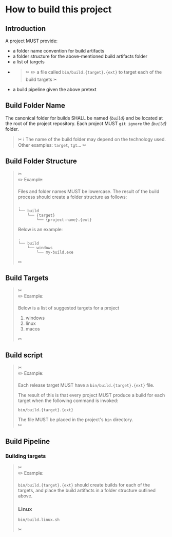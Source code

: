 How to build this project
=========================

Introduction
------------

A project MUST provide:

- a folder name convention for build artifacts
- a folder structure for the above-mentioned build artifacts folder
- a list of targets
- > ✂ ✏️ a file called `bin/build.{target}.{ext}` to target each of the build targets ✂
- a build pipeline given the above pretext

Build Folder Name
-----------------

The canonical folder for builds SHALL be named _{`build`}_ and be located at the root of the project repository.
Each project MUST `git ignore` the _{`build`}_ folder.

> ✂ ℹ️ The name of the build folder may depend on the technology used. Other examples: `target`, `tgt`... ✂

Build Folder Structure
----------------------

> ✂  
> ✏️ Example:
>
> Files and folder names MUST be lowercase.
> The result of the build process should create a folder structure as follows:
>
> ```text
> .
> └── build
>     └── {target}
>         └── {project-name}.{ext}
> ```
>
> Below is an example:
>
> ```text
> .
> └── build
>     └── windows
>         └── my-build.exe
> ```
>
> ✂

Build Targets
-------------

> ✂  
> ✏️ Example:
>
> Below is a list of suggested targets for a project
>
> 1. windows
> 2. linux
> 3. macos
>
> ✂

Build script
------------

> ✂  
> ✏️ Example:
>
> Each release target MUST have a `bin/build.{target}.{ext}` file.
>
> The result of this is that every project MUST produce a build for each target
> when the following command is invoked:
>
> ```shell
> bin/build.{target}.{ext}
> ```
>
> The file MUST be placed in the project's `bin` directory.  
> ✂

Build Pipeline
--------------

### Building targets

> ✂  
> ✏️ Example:
>
> `bin/build.{target}.{ext}` should create builds for each of the targets,
> and place the build artifacts in a folder structure outlined above.
>
> ### Linux
>
> ```shell
> bin/build.linux.sh
> ```
>
> ✂
